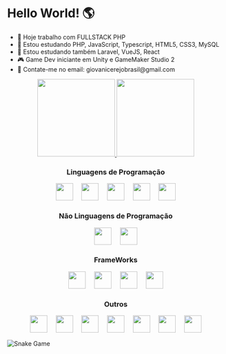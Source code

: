 <h1>Hello World! 🌎</h1>

<ul>
  <li>🏢 Hoje trabalho com FULLSTACK PHP</li>
  <li>📖 Estou estudando PHP, JavaScript, Typescript, HTML5, CSS3, MySQL</li>
  <li>📖 Estou estudando também Laravel, VueJS, React</li>
  <li>🎮 Game Dev iniciante em Unity e GameMaker Studio 2</li>
  <li>📧 Contate-me no email: giovanicerejobrasil@gmail.com</li>
</ul>

<div align="center">
 <a href="https://github.com/giovanicerejobrasil">
 <img height="180em" src="https://github-readme-stats.vercel.app/api?username=giovanicerejobrasil&show_icons=true&theme=dark&include_all_commits=true&count_private=true"/>
 <img height="180em" src="https://github-readme-stats.vercel.app/api/top-langs/?username=giovanicerejobrasil&layout=compact&langs_count=7&theme=dark"/>
 </a>
</div>

<div align="center">
  <h3>Linguagens de Programação</h3>
  <img width="40px" src="https://cdn.jsdelivr.net/gh/devicons/devicon/icons/php/php-original.svg" />
  &nbsp;&nbsp;&nbsp;
  <img width="40px" src="https://cdn.jsdelivr.net/gh/devicons/devicon/icons/javascript/javascript-original.svg" />
  &nbsp;&nbsp;&nbsp;
  <img width="40px" src="https://cdn.jsdelivr.net/gh/devicons/devicon/icons/typescript/typescript-original.svg" />
  &nbsp;&nbsp;&nbsp;
  <img width="40px" src="https://cdn.jsdelivr.net/gh/devicons/devicon/icons/java/java-original-wordmark.svg" />
  &nbsp;&nbsp;&nbsp;
  <img width="40px" src="https://cdn.jsdelivr.net/gh/devicons/devicon/icons/python/python-original-wordmark.svg" />
  
</div>

<div align="center">
  <h3>Não Linguagens de Programação</h3>
  <img width="40px" src="https://cdn.jsdelivr.net/gh/devicons/devicon/icons/html5/html5-original-wordmark.svg" />
  &nbsp;&nbsp;&nbsp;
  <img width="40px" src="https://cdn.jsdelivr.net/gh/devicons/devicon/icons/css3/css3-original-wordmark.svg" />
</div>

<div align="center">
  <h3>FrameWorks</h3>
  <img width="40px" src="https://cdn.jsdelivr.net/gh/devicons/devicon/icons/laravel/laravel-plain-wordmark.svg" />
  &nbsp;&nbsp;&nbsp;
  <img width="40px" src="https://cdn.jsdelivr.net/gh/devicons/devicon/icons/react/react-original-wordmark.svg" />
  &nbsp;&nbsp;&nbsp;
  <img width="40px" src="https://cdn.jsdelivr.net/gh/devicons/devicon/icons/vuejs/vuejs-original-wordmark.svg" />
  &nbsp;&nbsp;&nbsp;
  <img width="40px" src="https://cdn.jsdelivr.net/gh/devicons/devicon/icons/bootstrap/bootstrap-original-wordmark.svg" />
          
</div>

<div align="center">
  <h3>Outros</h3>
  <img width="40px" src="https://cdn.jsdelivr.net/gh/devicons/devicon/icons/chrome/chrome-original-wordmark.svg" />
  &nbsp;&nbsp;&nbsp;
  <img width="40px" src="https://cdn.jsdelivr.net/gh/devicons/devicon/icons/github/github-original-wordmark.svg" />
  &nbsp;&nbsp;&nbsp;
  <img width="40px" src="https://cdn.jsdelivr.net/gh/devicons/devicon/icons/npm/npm-original-wordmark.svg" />
  &nbsp;&nbsp;&nbsp;
  <img width="40px" src="https://cdn.jsdelivr.net/gh/devicons/devicon/icons/composer/composer-original.svg" />
  &nbsp;&nbsp;&nbsp;
  <img width="40px" src="https://cdn.jsdelivr.net/gh/devicons/devicon/icons/xd/xd-line.svg" />
  &nbsp;&nbsp;&nbsp;
  <img width="40px" src="https://cdn.jsdelivr.net/gh/devicons/devicon/icons/blender/blender-original-wordmark.svg" />
  &nbsp;&nbsp;&nbsp;
  <img width="40px" src="https://cdn.jsdelivr.net/gh/devicons/devicon/icons/unity/unity-original-wordmark.svg" />
</div>

![Snake Game](https://github.com/giovanicerejobrasil/giovanicerejobrasil/blob/output/github-contribution-grid-snake.svg)
